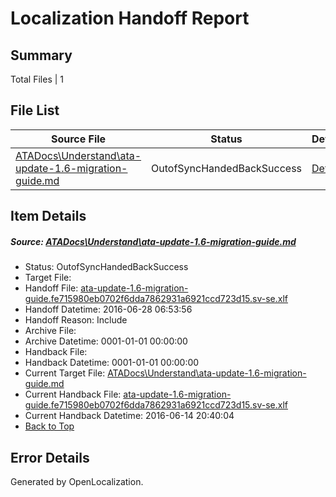# <a name='report-top'></a> Localization Handoff Report

## Summary
 Total Files | 1

## File List
 Source File | Status | Details 
 ----------- | ------ | ------- 
 [ATADocs\Understand\ata-update-1.6-migration-guide.md](https://github.com/Microsoft/ATADocs-pr/blob/e756cbc54c12cc09e3801850baca293495a1a1e2/ATADocs/Understand/ata-update-1.6-migration-guide.md) | OutofSyncHandedBackSuccess | [Details](#cbed991d201eed0a7124efb7e484cc6e222348da425)

## Item Details
##### <a name='cbed991d201eed0a7124efb7e484cc6e222348da425'></a> Source: [ATADocs\Understand\ata-update-1.6-migration-guide.md](https://github.com/Microsoft/ATADocs-pr/blob/e756cbc54c12cc09e3801850baca293495a1a1e2/ATADocs/Understand/ata-update-1.6-migration-guide.md)
* Status: OutofSyncHandedBackSuccess
* Target File: 
* Handoff File: [ata-update-1.6-migration-guide.fe715980eb0702f6dda7862931a6921ccd723d15.sv-se.xlf](https://github.com/Microsoft/EM.handoff/blob/fe4b78e3fd2d37884a5fb6579a2fa8d3f552c68f/ol-handoff/Microsoft/ATADocs-pr.sv-se/master/ata-update-1.6-migration-guide.fe715980eb0702f6dda7862931a6921ccd723d15.sv-se.xlf)
* Handoff Datetime: 2016-06-28 06:53:56
* Handoff Reason: Include
* Archive File: 
* Archive Datetime: 0001-01-01 00:00:00
* Handback File: 
* Handback Datetime: 0001-01-01 00:00:00
* Current Target File: [ATADocs\Understand\ata-update-1.6-migration-guide.md](https://github.com/Microsoft/ATADocs-pr.sv-se/blob/4c09a0b892b01f3f6a66781828d0d69c73285a11/ATADocs/Understand/ata-update-1.6-migration-guide.md)
* Current Handback File: [ata-update-1.6-migration-guide.fe715980eb0702f6dda7862931a6921ccd723d15.sv-se.xlf](https://github.com/Microsoft/EM.handback/blob/c3b37b298b40820652931c8111718c3ed8f8c03f/ol-handback/Microsoft/ATADocs-pr.sv-se/master/ata-update-1.6-migration-guide.fe715980eb0702f6dda7862931a6921ccd723d15.sv-se.xlf)
* Current Handback Datetime: 2016-06-14 20:40:04
* [Back to Top](#report-top)


## Error Details

Generated by OpenLocalization.
